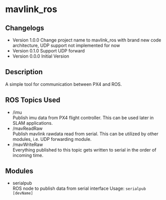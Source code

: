 # mavlink_ros

## Changelogs
+ Version 1.0.0 Change project name to mavlink_ros with brand new code architecture, UDP support not implemented for now
+ Version 0.1.0 Support UDP forward
+ Version 0.0.0 Initial Version 

## Description
A simple tool for communication between PX4 and ROS. 

## ROS Topics Used
+ /imu  
Publish imu data from PX4 flight controller. This can be used later in SLAM applications.
+ /mavReadRaw  
Publish mavlink rawdata read from serial. This can be utilized by other modules, i.e. UDP forwarding module. 
+ /mavWriteRaw  
Everything published to this topic gets written to serial in the order of incoming time.

## Modules
+ serialpub  
ROS node to publish data from serial interface 
Usage: 
```serialpub [devName]```
